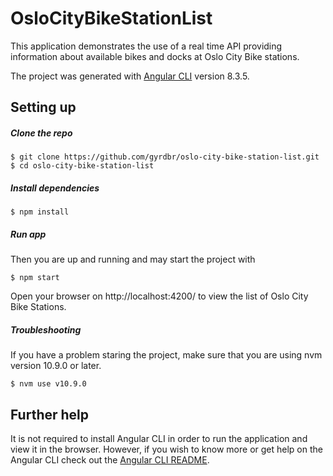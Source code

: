 # OsloCityBikeStationList

This application demonstrates the use of a real time API providing information about available bikes and docks at Oslo City Bike stations. 

The project was generated with [Angular CLI](https://github.com/angular/angular-cli) version 8.3.5.

## Setting up

##### Clone the repo

```
$ git clone https://github.com/gyrdbr/oslo-city-bike-station-list.git
$ cd oslo-city-bike-station-list
```

##### Install dependencies

```
$ npm install
```

##### Run app
Then you are up and running and may start the project with

```
$ npm start
```

Open your browser on http://localhost:4200/ to view the list of Oslo City Bike Stations.


##### Troubleshooting
If you have a problem staring the project, make sure that you are using nvm version 10.9.0 or later.

```
$ nvm use v10.9.0 
```


## Further help
It is not required to install Angular CLI in order to run the application and view it in the browser. However, if you wish to know more or get help on the Angular CLI check out the [Angular CLI README](https://github.com/angular/angular-cli/blob/master/README.md).
